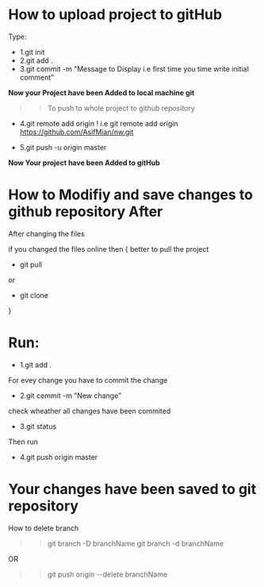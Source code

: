 # How to upload project to gitHub

Type:

- 1.git init
- 2.git add .
- 3.git commit -m "Message to Display i.e first time you time write initial comment"

**Now your Project have been Added to local machine git**

>>To push to whole project to github repository

- 4.git remote add origin <repository Address> !
  i.e git remote add origin https://github.com/AsifMian/nw.git

- 5.git push -u origin master

**Now Your project have been Added to gitHub**



# How to Modifiy and  save changes to github repository After

After changing the files 

if you changed the files online then 
{
  better to pull the project

  - git pull 
 
  or 
 - git clone <repository address>

}

# Run:

- 1.git add .

For evey change you have to commit the change

- 2.git commit -m "New change"

check wheather all changes have been commited

- 3.git status

Then run

- 4.git push origin master

# Your changes have been saved to git repository


How to delete branch 
>> git branch -D branchName
>> git branch -d branchName
   
 OR

>>git push origin --delete branchName

